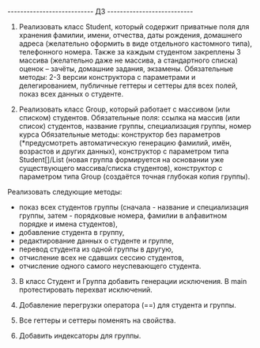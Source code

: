 --------------------------- ДЗ ---------------------------

1) Реализовать класс Student, который содержит приватные поля для хранения фамилии, имени, отчества, даты рождения,
домашнего адреса (желательно оформить в виде отдельного кастомного типа), телефонного номера.
Также за каждым студентом закреплены 3 массива (желательно даже не массива, а стандартного списка) оценок – зачёты, домашние задания, экзамены.
Обязательные методы: 2-3 версии конструктора с параметрами и делегированием, публичные геттеры и сеттеры для всех полей, показ всех данных о студенте.

2) Реализовать класс Group, который работает с массивом (или списком) студентов.
Обязательные поля: ссылка на массив (или список) студентов, название группы, специализация группы, номер курса
Обязательные методы: конструктор без параметров (*предусмотреть автоматическую генерацию фамилий, имён, возрастов и других данных), конструктор с параметром типа Student[]/List<Student> (новая группа формируется на основании уже существующего массива/списка студентов), конструктор с параметром типа Group (создаётся точная глубокая копия группы).

Реализовать следующие методы:
- показ всех студентов группы (сначала - название и специализация группы, затем - порядковые номера, фамилии в алфавитном порядке и имена студентов),
- добавление студента в группу,
- редактирование данных о студенте и группе,
- перевод студента из одной группы в другую,
- отчисление всех не сдавших сессию студентов,
- отчисление одного самого неуспевающего студента.

3) В класс Студент и Группа добавить генерации исключения. В main протестировать перехват исключений.

4) Добавление перегрузки оператора (==) для студента и группы.

5) Все геттеры и сеттеры поменять на свойства.

6) Добавить индексаторы для группы.
